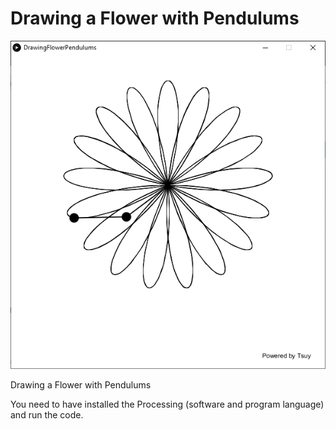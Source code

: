 # Drawing a Flower with Pendulums

![Pendulums, Drawing flower](https://github.com/TsuHub/Drawing-a-Flower-with-Pendulums/blob/master/SampleImage.png?raw=true)

<p align="left">

  Drawing a Flower with Pendulums
  
  You need to have installed the Processing (software and program language) and run the code.

</p>
